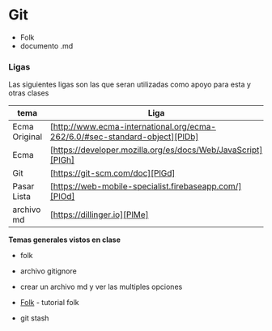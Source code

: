 # Git 
  - Folk
  - documento .md

### Ligas

Las siguientes ligas son las que seran utilizadas como apoyo para esta y otras clases

| tema | Liga |
| ------ | ------ |
| Ecma Original | [http://www.ecma-international.org/ecma-262/6.0/#sec-standard-object][PlDb] |
| Ecma | [https://developer.mozilla.org/es/docs/Web/JavaScript][PlGh] |
| Git | [https://git-scm.com/doc][PlGd] |
| Pasar Lista | [https://web-mobile-specialist.firebaseapp.com/][PlOd] |
| archivo md | [https://dillinger.io][PlMe] |

**Temas generales vistos en clase**
-  folk 
-  archivo gitignore
-  crear un archivo md y ver las multiples opciones
- [Folk] - tutorial folk 
- git stash 

   [Folk]: <https://frontendlabs.io/3266--que-es-hacer-fork-repositorio-y-como-hacer-un-fork-github>

